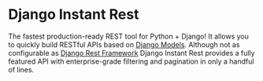 # Django Instant Rest

The fastest production-ready REST tool for Python + Django! It allows you to quickly build RESTful APIs based on [Django Models](https://docs.djangoproject.com/en/3.1/topics/db/models/). Although not as configurable as [Django Rest Framework](https://www.django-rest-framework.org/) Django Instant Rest provides a fully featured API with enterprise-grade filtering and pagination in only a handful of lines. 

